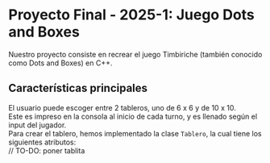 # Proyecto Final - 2025-1: Juego Dots and Boxes

Nuestro proyecto consiste en recrear el juego Timbiriche (también conocido como Dots and Boxes) en C++.

## Características principales

El usuario puede escoger entre 2 tableros, uno de 6 x 6 y de 10 x 10.  
Este es impreso en la consola al inicio de cada turno, y es llenado según el input del jugador.  
Para crear el tablero, hemos implementado la clase `Tablero`, la cual tiene los siguientes atributos:  
// TO-DO: poner tablita
